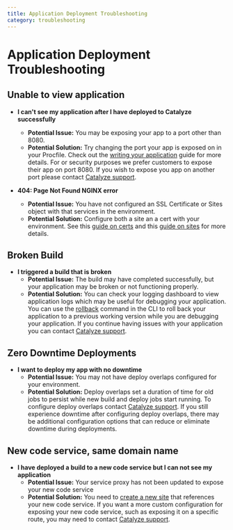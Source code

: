 ```yaml
---
title: Application Deployment Troubleshooting
category: troubleshooting
---
```


# Application Deployment Troubleshooting

## Unable to view application
- **I can't see my application after I have deployed to Catalyze successfully**
	- **Potential Issue:** You may be exposing your app to a port other than 8080.
	- **Potential Solution:** Try changing the port your app is exposed on in your Procfile. Check out the [writing your application](https://resources.catalyze.io/stratum/articles/writing-your-application/) guide for more details. For or security purposes we prefer customers to expose their app on port 8080.  If you wish to expose you app on another port please contact [Catalyze support](https://resources.catalyze.io/stratum/articles/contact/).
	
- **404: Page Not Found NGINX error**
    - **Potential Issue:** You have not configured an SSL Certificate or Sites object with that services in the environment.
    - **Potential Solution:** Configure both a site an a cert with your environment. See this [guide on certs](/stratum/articles/guides/self-service-SSL/) and this [guide on sites](/stratum/articles/initial-setup/#sites-setup) for more details.

## Broken Build
- **I triggered a build that is broken**
	- **Potential Issue:** The build may have completed successfully, but your application may be broken or not functioning properly.
	- **Potential Solution:** You can check your logging dashboard to view application logs which may be useful for debugging your application. You can use the [rollback](https://resources.catalyze.io/paas/paas-cli-reference/#rollback) command in the CLI to roll back your application to a previous working version while you are debugging your application.  If you continue having issues with your application you can contact [Catalyze support](https://resources.catalyze.io/stratum/articles/contact/).

## Zero Downtime Deployments
- **I want to deploy my app with no downtime**
	- **Potential Issue:** You may not have deploy overlaps configured for your environment.  
	- **Potential Solution:** Deploy overlaps set a duration of time for old jobs to persist while new build and deploy jobs start running.  To configure deploy overlaps contact [Catalyze support](https://resources.catalyze.io/stratum/articles/contact/).  If you still experience downtime after configuring deploy overlaps, there may be additional configuration options that can reduce or eliminate downtime during deployments.

## New code service, same domain name
- **I have deployed a build to a new code service but I can not see my application**
	- **Potential Issue:** Your service proxy has not been updated to expose your new code service 
	- **Potential Solution:** You need to [create a new site](https://resources.catalyze.io/paas/paas-cli-reference/#sites-create) that references your new code service.  If you want a more custom configuration for exposing your new code service, such as exposing it on a specific route, you may need to contact [Catalyze support](https://resources.catalyze.io/paas/paas-cli-reference/#sites-create).


